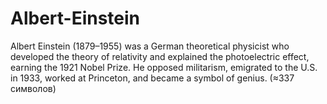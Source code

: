 # Albert-Einstein
Albert Einstein (1879–1955) was a German theoretical physicist who developed the theory of relativity and explained the photoelectric effect, earning the 1921 Nobel Prize. He opposed militarism, emigrated to the U.S. in 1933, worked at Princeton, and became a symbol of genius.  (≈337 символов)
